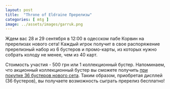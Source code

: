 ```yaml
---
layout: post
title:  "Throne of Eldraine Пререлизы"
categories: [ mtg ]
image: ../assets/images/garruk.png
---
```

Ждем вас 28 и 29 сентября в 12:00 в одесском пабе Корвин на пререлизах нового сета! Каждый игрок получит в свое распоряжение пререлизный набор из 6 бустеров и промо-карты, из которых нужно собрать колоду не менее, чем из 40 карт.

Стоимость участия - 500 грн или 1 коллекционный бустер. Напоминаем, что акционный коллекционный бустер вы сможете получить [при покупке 36 бустеров нового сета](https://tcgua.com/throne-of-eldraine). Таким образом, приобретая дисплей (36 бустеров), вы получаете возможность сыграть пререлиз бесплатно!
